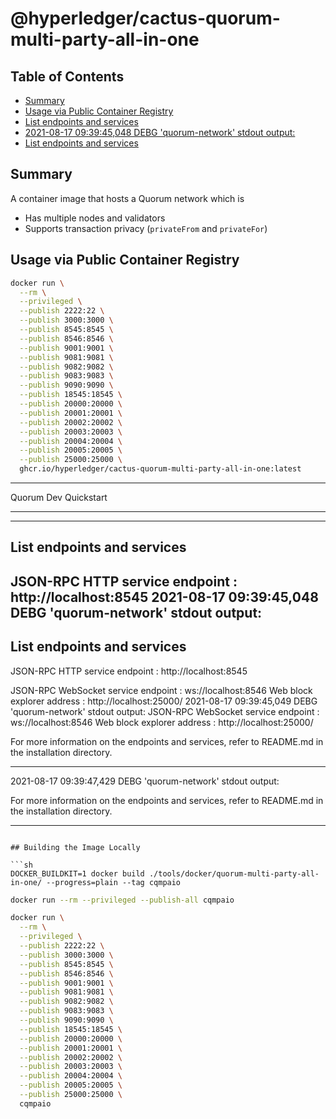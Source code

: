 # @hyperledger/cactus-quorum-multi-party-all-in-one<!-- omit in toc -->

## Table of Contents<!-- omit in toc -->

- [Summary](#summary)
- [Usage via Public Container Registry](#usage-via-public-container-registry)
- [List endpoints and services](#list-endpoints-and-services)
- [2021-08-17 09:39:45,048 DEBG 'quorum-network' stdout output:](#2021-08-17-093945048-debg-quorum-network-stdout-output)
- [List endpoints and services](#list-endpoints-and-services-1)

## Summary

A container image that hosts a Quorum network which is
- Has multiple nodes and validators
- Supports transaction privacy (`privateFrom` and `privateFor`)

## Usage via Public Container Registry

```sh
docker run \
  --rm \
  --privileged \
  --publish 2222:22 \
  --publish 3000:3000 \
  --publish 8545:8545 \
  --publish 8546:8546 \
  --publish 9001:9001 \
  --publish 9081:9081 \
  --publish 9082:9082 \
  --publish 9083:9083 \
  --publish 9090:9090 \
  --publish 18545:18545 \
  --publish 20000:20000 \
  --publish 20001:20001 \
  --publish 20002:20002 \
  --publish 20003:20003 \
  --publish 20004:20004 \
  --publish 20005:20005 \
  --publish 25000:25000 \
  ghcr.io/hyperledger/cactus-quorum-multi-party-all-in-one:latest

```

*************************************
Quorum Dev Quickstart 
*************************************

----------------------------------
List endpoints and services
----------------------------------
JSON-RPC HTTP service endpoint                 : http://localhost:8545
2021-08-17 09:39:45,048 DEBG 'quorum-network' stdout output:
----------------------------------
List endpoints and services
----------------------------------
JSON-RPC HTTP service endpoint                 : http://localhost:8545

JSON-RPC WebSocket service endpoint            : ws://localhost:8546
Web block explorer address                     : http://localhost:25000/
2021-08-17 09:39:45,049 DEBG 'quorum-network' stdout output:
JSON-RPC WebSocket service endpoint            : ws://localhost:8546
Web block explorer address                     : http://localhost:25000/


For more information on the endpoints and services, refer to README.md in the installation directory.
****************************************************************
2021-08-17 09:39:47,429 DEBG 'quorum-network' stdout output:

For more information on the endpoints and services, refer to README.md in the installation directory.
****************************************************************

```

## Building the Image Locally

```sh
DOCKER_BUILDKIT=1 docker build ./tools/docker/quorum-multi-party-all-in-one/ --progress=plain --tag cqmpaio
```

```sh
docker run --rm --privileged --publish-all cqmpaio
```

```sh
docker run \
  --rm \
  --privileged \
  --publish 2222:22 \
  --publish 3000:3000 \
  --publish 8545:8545 \
  --publish 8546:8546 \
  --publish 9001:9001 \
  --publish 9081:9081 \
  --publish 9082:9082 \
  --publish 9083:9083 \
  --publish 9090:9090 \
  --publish 18545:18545 \
  --publish 20000:20000 \
  --publish 20001:20001 \
  --publish 20002:20002 \
  --publish 20003:20003 \
  --publish 20004:20004 \
  --publish 20005:20005 \
  --publish 25000:25000 \
  cqmpaio
```
